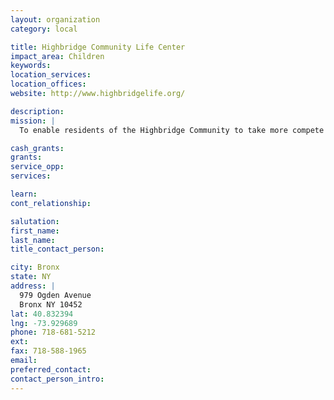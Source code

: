 ```yaml
---
layout: organization
category: local

title: Highbridge Community Life Center
impact_area: Children
keywords: 
location_services: 
location_offices: 
website: http://www.highbridgelife.org/

description: 
mission: |
  To enable residents of the Highbridge Community to take more compete chagre of their own lives and to empower them to use newfound stength to improve the lives of their families and neighbors.

cash_grants: 
grants: 
service_opp: 
services: 

learn: 
cont_relationship: 

salutation: 
first_name: 
last_name: 
title_contact_person: 

city: Bronx
state: NY
address: |
  979 Ogden Avenue  
  Bronx NY 10452
lat: 40.832394
lng: -73.929689
phone: 718-681-5212
ext: 
fax: 718-588-1965
email: 
preferred_contact: 
contact_person_intro: 
---
```

